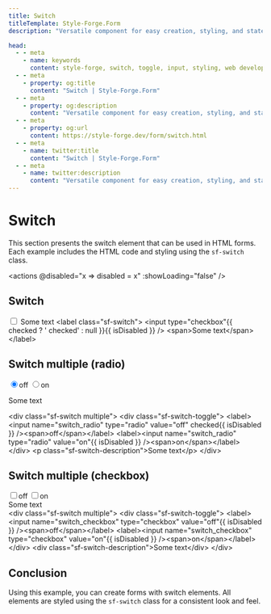 ```yaml
---
title: Switch
titleTemplate: Style-Forge.Form
description: "Versatile component for easy creation, styling, and state management of switch toggles in web apps."

head:
  - - meta
    - name: keywords
      content: style-forge, switch, toggle, input, styling, web development, frontend, switch elements, switch styles, responsive
  - - meta
    - property: og:title
      content: "Switch | Style-Forge.Form"
  - - meta
    - property: og:description
      content: "Versatile component for easy creation, styling, and state management of switch toggles in web apps."
  - - meta
    - property: og:url
      content: https://style-forge.dev/form/switch.html
  - - meta
    - name: twitter:title
      content: "Switch | Style-Forge.Form"
  - - meta
    - name: twitter:description
      content: "Versatile component for easy creation, styling, and state management of switch toggles in web apps."
---
```


# Switch

This section presents the switch element that can be used in HTML forms. Each example includes the HTML code and styling using the `sf-switch` class.

<actions @disabled="x => disabled = x" :showLoading="false" />

## Switch

<label class="sf-switch">
  <input v-model="checked" type="checkbox" :disabled="disabled" /> <span>Some text</span>
</label>

<highlight lang="html">
&lt;label class="sf-switch"&gt;
  &lt;input type="checkbox"{{ checked ? ' checked' : null }}{{ isDisabled }} /&gt; &lt;span&gt;Some text&lt;/span&gt;
&lt;/label&gt;
</highlight>

## Switch multiple (radio)

<div class="sf-switch multiple">
  <div class="sf-switch-toggle">
    <label><input name="switch_radio" type="radio" value="off" checked :disabled="disabled" /><span>off</span></label>
    <label><input name="switch_radio" type="radio" value="on" :disabled="disabled" /><span>on</span></label>
  </div>
  <p class="sf-switch-description">Some text</p>
</div>

<highlight lang="html">
&lt;div class="sf-switch multiple"&gt;
  &lt;div class="sf-switch-toggle"&gt;
    &lt;label&gt;&lt;input name="switch_radio" type="radio" value="off" checked{{ isDisabled }} /&gt;&lt;span&gt;off&lt;/span&gt;&lt;/label&gt;
    &lt;label&gt;&lt;input name="switch_radio" type="radio" value="on"{{ isDisabled }} /&gt;&lt;span&gt;on&lt;/span&gt;&lt;/label&gt;
  &lt;/div&gt;
  &lt;p class="sf-switch-description"&gt;Some text&lt;/p&gt;
&lt;/div&gt;
</highlight>

## Switch multiple (checkbox)

<div class="sf-switch multiple">
  <div class="sf-switch-toggle">
    <label><input name="switch_checkbox" type="checkbox" value="off" :disabled="disabled" /><span>off</span></label>
    <label><input name="switch_checkbox" type="checkbox" value="on" :disabled="disabled" /><span>on</span></label>
  </div>
  <div class="sf-switch-description">Some text</div>
</div>

<highlight lang="html">
&lt;div class="sf-switch multiple"&gt;
  &lt;div class="sf-switch-toggle"&gt;
    &lt;label&gt;&lt;input name="switch_checkbox" type="checkbox" value="off"{{ isDisabled }} /&gt;&lt;span&gt;off&lt;/span&gt;&lt;/label&gt;
    &lt;label&gt;&lt;input name="switch_checkbox" type="checkbox" value="on"{{ isDisabled }} /&gt;&lt;span&gt;on&lt;/span&gt;&lt;/label&gt;
  &lt;/div&gt;
  &lt;div class="sf-switch-description"&gt;Some text&lt;/div&gt;
&lt;/div&gt;
</highlight>

## Conclusion

Using this example, you can create forms with switch elements. All elements are styled using the `sf-switch` class for a consistent look and feel.

<script setup>
import { ref, computed } from 'vue';

import 'style-forge.form/src/var.css';
import 'style-forge.form/src/base.css';
import 'style-forge.form/src/global.css';
import 'style-forge.form/src/pseudo-classes.css';

import 'style-forge.form/src/loading.css';
import 'style-forge.form/src/checkbox-radio.css';

import 'style-forge.form/src/switch.css';

const checked = ref(true);
const disabled = ref(false);
const isDisabled = computed(() => disabled.value ? ' disabled' : null);
</script>

